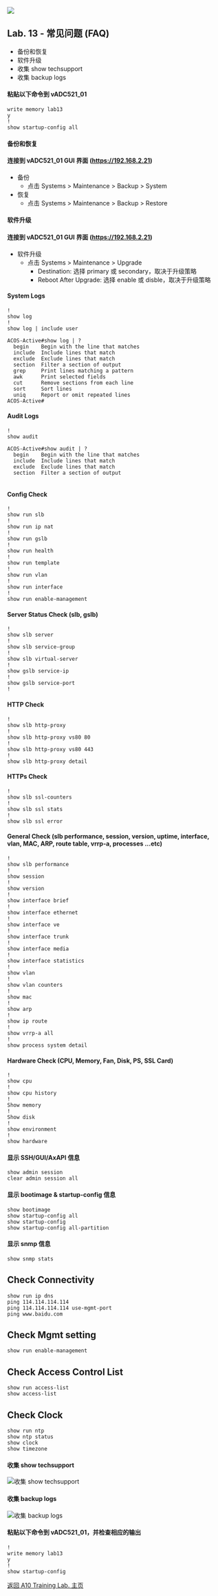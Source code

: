 ![](/Images/A10-NewLogos-Blue-NoReg-RGB-50.png)

## Lab. 13 - 常见问题 (FAQ)
 - 备份和恢复
 - 软件升级
 - 收集 show techsupport
 - 收集 backup logs

#### 粘贴以下命令到 vADC521_01
```
write memory lab13
y
!
show startup-config all

```

#### 备份和恢复
#### 连接到 vADC521_01 GUI 界面 (https://192.168.2.21)
  + 备份
    + 点击 Systems > Maintenance > Backup > System
  + 恢复 
    + 点击 Systems > Maintenance > Backup > Restore

#### 软件升级
#### 连接到 vADC521_01 GUI 界面 (https://192.168.2.21)
  + 软件升级
    + 点击 Systems > Maintenance > Upgrade
      + Destination: 选择 primary 或 secondary，取决于升级策略
      + Reboot After Upgrade: 选择 enable 或 disble，取决于升级策略

#### System Logs
```
!
show log
!
show log | include user

```

```
ACOS-Active#show log | ?
  begin    Begin with the line that matches
  include  Include lines that match
  exclude  Exclude lines that match
  section  Filter a section of output
  grep     Print lines matching a pattern
  awk      Print selected fields
  cut      Remove sections from each line
  sort     Sort lines
  uniq     Report or omit repeated lines
ACOS-Active#
```

#### Audit Logs
```
!
show audit

```

```
ACOS-Active#show audit | ?
  begin    Begin with the line that matches
  include  Include lines that match
  exclude  Exclude lines that match
  section  Filter a section of output
  
```

#### Config Check
```
!
show run slb
!
show run ip nat
!
show run gslb
!
show run health
!
show run template
!
show run vlan
!
show run interface
!
show run enable-management

```

#### Server Status Check (slb, gslb)
```
!
show slb server
!
show slb service-group
!
show slb virtual-server
!
show gslb service-ip
!
show gslb service-port
!

```

#### HTTP Check
```
!
show slb http-proxy
!
show slb http-proxy vs80 80
!
show slb http-proxy vs80 443
!
show slb http-proxy detail

```

#### HTTPs Check
```
!
show slb ssl-counters
!
show slb ssl stats
!
show slb ssl error
```


#### General Check (slb performance, session, version, uptime, interface, vlan, MAC, ARP, route table, vrrp-a, processes ...etc)
```
!
show slb performance
!
show session
!
show version 
!
show interface brief
!
show interface ethernet
!
show interface ve
!
show interface trunk
!
show interface media
!
show interface statistics
!
show vlan
!
show vlan counters
!
show mac
!
show arp
!
show ip route
!
show vrrp-a all
!
show process system detail

```

#### Hardware Check (CPU, Memory, Fan, Disk, PS, SSL Card)
```
!
show cpu
!
show cpu history
!
Show memory
!
Show disk
!
show environment
!
show hardware

```

#### 显示 SSH/GUI/AxAPI 信息
```
show admin session
clear admin session all
```

#### 显示 bootimage & startup-config 信息
```
show bootimage
show startup-config all
show startup-config
show startup-config all-partition
```

#### 显示 snmp 信息
```
show snmp stats
```

## Check Connectivity
```
show run ip dns
ping 114.114.114.114
ping 114.114.114.114 use-mgmt-port
ping www.baidu.com
```

## Check Mgmt setting
```
show run enable-management
```

## Check Access Control List
```
show run access-list
show access-list
```

## Check Clock
```
show run ntp
show ntp status
show clock
show timezone
```


#### 收集 show techsupport
![收集 show techsupport](/Images/ShowTech.png)

#### 收集 backup logs
![收集 backup logs](/Images/BackupLog.png)


#### 粘贴以下命令到 vADC521_01，并检查相应的输出
```
!
write memory lab13
y
!
show startup-config

```

[返回 A10 Training Lab. 主页](https://github.com/borissiu/A10_Training_Lab)
